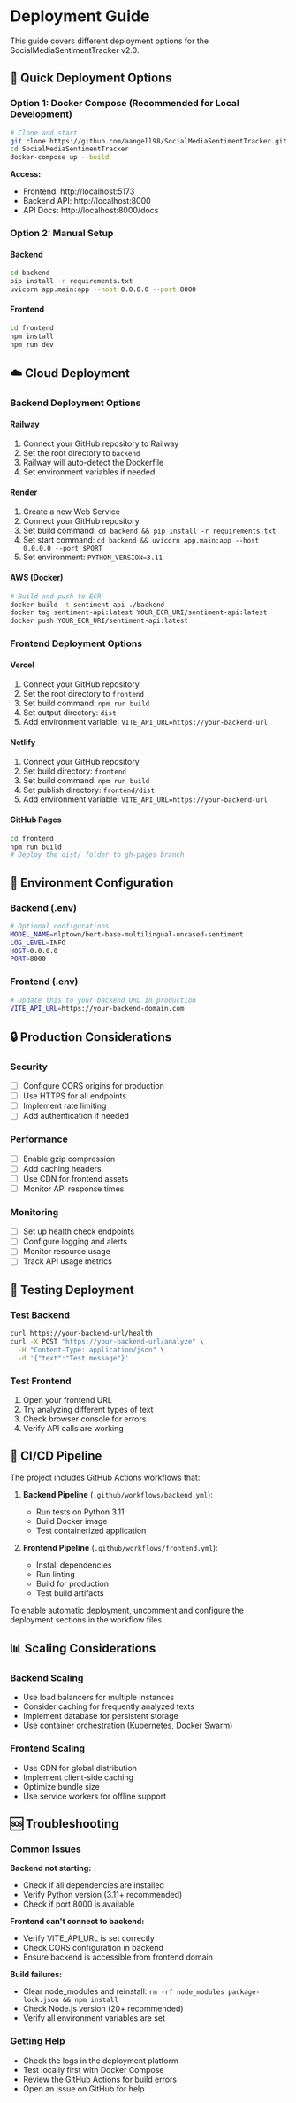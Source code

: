 # Deployment Guide

This guide covers different deployment options for the SocialMediaSentimentTracker v2.0.

## 🚀 Quick Deployment Options

### Option 1: Docker Compose (Recommended for Local Development)

```bash
# Clone and start
git clone https://github.com/aangell98/SocialMediaSentimentTracker.git
cd SocialMediaSentimentTracker
docker-compose up --build
```

**Access:**
- Frontend: http://localhost:5173
- Backend API: http://localhost:8000
- API Docs: http://localhost:8000/docs

### Option 2: Manual Setup

#### Backend
```bash
cd backend
pip install -r requirements.txt
uvicorn app.main:app --host 0.0.0.0 --port 8000
```

#### Frontend
```bash
cd frontend
npm install
npm run dev
```

## ☁️ Cloud Deployment

### Backend Deployment Options

#### Railway
1. Connect your GitHub repository to Railway
2. Set the root directory to `backend`
3. Railway will auto-detect the Dockerfile
4. Set environment variables if needed

#### Render
1. Create a new Web Service
2. Connect your GitHub repository
3. Set build command: `cd backend && pip install -r requirements.txt`
4. Set start command: `cd backend && uvicorn app.main:app --host 0.0.0.0 --port $PORT`
5. Set environment: `PYTHON_VERSION=3.11`

#### AWS (Docker)
```bash
# Build and push to ECR
docker build -t sentiment-api ./backend
docker tag sentiment-api:latest YOUR_ECR_URI/sentiment-api:latest
docker push YOUR_ECR_URI/sentiment-api:latest
```

### Frontend Deployment Options

#### Vercel
1. Connect your GitHub repository
2. Set the root directory to `frontend`
3. Set build command: `npm run build`
4. Set output directory: `dist`
5. Add environment variable: `VITE_API_URL=https://your-backend-url`

#### Netlify
1. Connect your GitHub repository
2. Set build directory: `frontend`
3. Set build command: `npm run build`
4. Set publish directory: `frontend/dist`
5. Add environment variable: `VITE_API_URL=https://your-backend-url`

#### GitHub Pages
```bash
cd frontend
npm run build
# Deploy the dist/ folder to gh-pages branch
```

## 🔧 Environment Configuration

### Backend (.env)
```bash
# Optional configurations
MODEL_NAME=nlptown/bert-base-multilingual-uncased-sentiment
LOG_LEVEL=INFO
HOST=0.0.0.0
PORT=8000
```

### Frontend (.env)
```bash
# Update this to your backend URL in production
VITE_API_URL=https://your-backend-domain.com
```

## 🔒 Production Considerations

### Security
- [ ] Configure CORS origins for production
- [ ] Use HTTPS for all endpoints
- [ ] Implement rate limiting
- [ ] Add authentication if needed

### Performance
- [ ] Enable gzip compression
- [ ] Add caching headers
- [ ] Use CDN for frontend assets
- [ ] Monitor API response times

### Monitoring
- [ ] Set up health check endpoints
- [ ] Configure logging and alerts
- [ ] Monitor resource usage
- [ ] Track API usage metrics

## 🧪 Testing Deployment

### Test Backend
```bash
curl https://your-backend-url/health
curl -X POST "https://your-backend-url/analyze" \
  -H "Content-Type: application/json" \
  -d '{"text":"Test message"}'
```

### Test Frontend
1. Open your frontend URL
2. Try analyzing different types of text
3. Check browser console for errors
4. Verify API calls are working

## 🔄 CI/CD Pipeline

The project includes GitHub Actions workflows that:

1. **Backend Pipeline** (`.github/workflows/backend.yml`):
   - Run tests on Python 3.11
   - Build Docker image
   - Test containerized application

2. **Frontend Pipeline** (`.github/workflows/frontend.yml`):
   - Install dependencies
   - Run linting
   - Build for production
   - Test build artifacts

To enable automatic deployment, uncomment and configure the deployment sections in the workflow files.

## 📊 Scaling Considerations

### Backend Scaling
- Use load balancers for multiple instances
- Consider caching for frequently analyzed texts
- Implement database for persistent storage
- Use container orchestration (Kubernetes, Docker Swarm)

### Frontend Scaling
- Use CDN for global distribution
- Implement client-side caching
- Optimize bundle size
- Use service workers for offline support

## 🆘 Troubleshooting

### Common Issues

**Backend not starting:**
- Check if all dependencies are installed
- Verify Python version (3.11+ recommended)
- Check if port 8000 is available

**Frontend can't connect to backend:**
- Verify VITE_API_URL is set correctly
- Check CORS configuration in backend
- Ensure backend is accessible from frontend domain

**Build failures:**
- Clear node_modules and reinstall: `rm -rf node_modules package-lock.json && npm install`
- Check Node.js version (20+ recommended)
- Verify all environment variables are set

### Getting Help
- Check the logs in the deployment platform
- Test locally first with Docker Compose
- Review the GitHub Actions for build errors
- Open an issue on GitHub for help